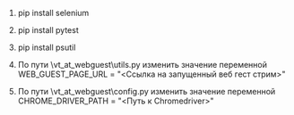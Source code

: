 1. pip install selenium

2. pip install pytest

3. pip install psutil

4. По пути \vt_at_webguest\utils.py изменить значение переменной WEB_GUEST_PAGE_URL = "<Ссылка на запущенный веб гест стрим>"

5. По пути \vt_at_webguest\config.py изменить значение переменной CHROME_DRIVER_PATH = "<Путь к Chromedriver>"